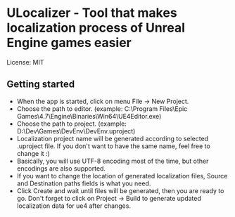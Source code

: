 # ULocalizer - Tool that makes localization process of Unreal Engine games easier

License: MIT

Getting started
----------------------------------------
+ When the app is started, click on menu File -> New Project.
+ Choose the path to editor. (example: C:\Program Files\Epic Games\4.7\Engine\Binaries\Win64\UE4Editor.exe)
+ Choose the path to project. (example: D:\Dev\Games\DevEnv\DevEnv.uproject)
+ Localization project name will be generated according to selected .uproject file. If you don't want to have the same name, feel free to change it :)
+ Basically, you will use UTF-8 encoding most of the time, but other encodings are also supported.
+ If you want to change the location of generated localization files, Source and Destination paths fields is what you need.
+ Click Create and wait until files will be generated, then you are ready to go. Don't forget to click on Project -> Build to generate updated localization data for ue4 after changes.